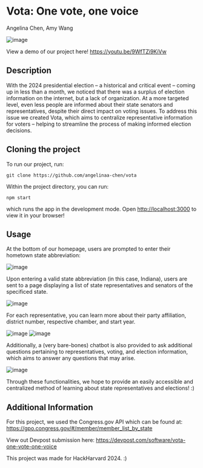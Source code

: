 # Vota: One vote, one voice  
Angelina Chen, Amy Wang

![image](https://github.com/user-attachments/assets/27edbd8c-e269-4c49-822f-9d85f4db841c)

View a demo of our project here! https://youtu.be/9WfTZi9KiVw

## Description

With the 2024 presidential election – a historical and critical event – coming up in less than a month, we noticed that there was a surplus of election information on the internet, but a lack of organization. At a more targeted level, even less people are informed about their state senators and representatives, despite their direct impact on voting issues. To address this issue we created Vota, which aims to centralize representative information for voters – helping to streamline the process of making informed election decisions.

## Cloning the project

To run our project, run:

    git clone https://github.com/angelinaa-chen/vota

Within the project directory, you can run:

    npm start

  
which runs the app in the development mode. Open [http://localhost:3000](http://localhost:3000) to view it in your browser!

## Usage

At the bottom of our homepage, users are prompted to enter their hometown state abbreviation:

![image](https://github.com/user-attachments/assets/b7a38be1-aa1f-4c24-9a31-4e589043b0c1)

Upon entering a valid state abbreviation (in this case, Indiana), users are sent to a page displaying a list of state representatives and senators of the specificed state.

![image](https://github.com/user-attachments/assets/6c3659b0-d524-4cd7-bcb6-762f0cf71845)

For each representative, you can learn more about their party affiliation, district number, respective chamber, and start year.

![image](https://github.com/user-attachments/assets/75091057-0fbc-4894-944e-079156635269)
![image](https://github.com/user-attachments/assets/f4e26fd6-f194-463a-8351-eb4b1877b161)

Additionally, a (very bare-bones) chatbot is also provided to ask additional questions pertaining to representatives, voting, and election information, which aims to answer any questions that may arise.

![image](https://github.com/user-attachments/assets/1e8abddc-74f9-4797-bbad-771d63220e56)

Through these functionalities, we hope to provide an easily accessible and centralized method of learning about state representatives and elections! :)


## Additional Information
For this project, we used the Congress.gov API which can be found at: https://gpo.congress.gov/#/member/member_list_by_state

View out Devpost submission here: https://devpost.com/software/vota-one-vote-one-voice

This project was made for HackHarvard 2024. :)


